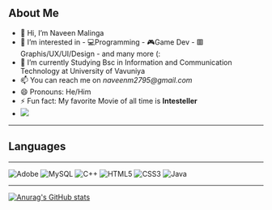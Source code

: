 ## About Me
- 👋 Hi, I’m Naveen Malinga
- 👀 I’m interested in
          - 💻Programming
          - 🎮Game Dev
          - 🟥Graphis/UX/UI/Design
          - and many more (:
- 🌱 I’m currently Studying Bsc in Information and Communication Technology at University of Vavuniya
- 📫 You can reach me on _naveenm2795@gmail.com_
- 😄 Pronouns: He/Him
- ⚡ Fun fact: My favorite Movie of all time is **Intesteller**
- ![](https://komarev.com/ghpvc/?username=Naveen-nm27&label=PROFILE+VIEWS)
***
## Languages 
***
![Adobe](https://img.shields.io/badge/adobe-%23FF0000.svg?style=for-the-badge&logo=adobe&logoColor=white)
![MySQL](https://img.shields.io/badge/mysql-4479A1.svg?style=for-the-badge&logo=mysql&logoColor=white)
![C++](https://img.shields.io/badge/c++-%2300599C.svg?style=for-the-badge&logo=c%2B%2B&logoColor=white)
![HTML5](https://img.shields.io/badge/html5-%23E34F26.svg?style=for-the-badge&logo=html5&logoColor=white)
![CSS3](https://img.shields.io/badge/css3-%231572B6.svg?style=for-the-badge&logo=css3&logoColor=white)
![Java](https://img.shields.io/badge/java-%23ED8B00.svg?style=for-the-badge&logo=openjdk&logoColor=white)
***
[![Anurag's GitHub stats](https://github-readme-stats.vercel.app/api?username=Naveen-nm27)](https://github.com/anuraghazra/github-readme-stats)

<!---
Naveen-nm27/Naveen-nm27 is a ✨ special ✨ repository because its `README.md` (this file) appears on your GitHub profile.
You can click the Preview link to take a look at your changes.
--->
